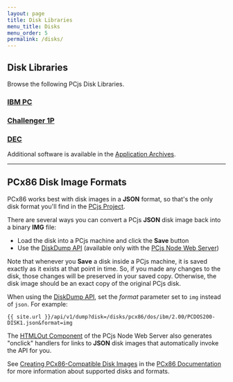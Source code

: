 ```yaml
---
layout: page
title: Disk Libraries
menu_title: Disks
menu_order: 5
permalink: /disks/
---
```


Disk Libraries
--------------

Browse the following PCjs Disk Libraries.

### [IBM PC](pcx86/)

### [Challenger 1P](c1p/)

### [DEC](dec/)

Additional software is available in the [Application Archives](/apps/).

---

PCx86 Disk Image Formats
------------------------

PCx86 works best with disk images in a **JSON** format, so that's the only disk format you'll
find in the [PCjs Project](https://github.com/jeffpar/pcjs).

There are several ways you can convert a PCjs **JSON** disk image back into a binary **IMG** file:

- Load the disk into a PCjs machine and click the **Save** button
- Use the [DiskDump API](/api/v1/dump) (available only with the
[PCjs Node Web Server](https://github.com/jeffpar/pcjs/blob/master/server.js))

Note that whenever you **Save** a disk inside a PCjs machine, it is saved exactly as it exists
at that point in time.  So, if you made any changes to the disk, those changes will be preserved
in your saved copy.  Otherwise, the disk image should be an exact copy of the original PCjs disk.

When using the [DiskDump API](/api/v1/dump), set the *format* parameter set to `img` instead of `json`.
For example:

	{{ site.url }}/api/v1/dump?disk=/disks/pcx86/dos/ibm/2.00/PCDOS200-DISK1.json&format=img

The [HTMLOut Component](https://github.com/jeffpar/pcjs/blob/master/modules/htmlout/lib/htmlout.js)
of the PCjs Node Web Server also generates "onclick" handlers for links to **JSON** disk
images that automatically invoke the API for you.

See [Creating PCx86-Compatible Disk Images](/docs/pcx86/#creating-pcx86-compatible-disk-images)
in the [PCx86 Documentation](/docs/pcx86/) for more information about supported disks and formats.
